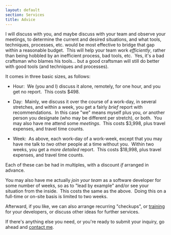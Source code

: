 ```yaml
---
layout: default
section: Services
title: Advice
---
```


I will discuss with you,
and maybe discuss with your team and observe your meetings,
to determine the current and desired situations,
and what
tools, techniques, processes, etc.
would be most effective
to bridge that gap
within a reasonable budget.&nbsp;
This will help your team work _efficiently_,
rather than being hobbled by
an inefficient process,
bad tools,
etc.&nbsp;
Yes, it's a bad craftsman who blames his tools...
but a good craftsman will still do better with good tools
(and techniques and processes).

It comes in three basic sizes,
as follows:

- Hour:&nbsp;
  We (you and I) discuss it alone,
  remotely,
  for one hour,
  and you get no report.&nbsp;
  This costs $498.

- Day:&nbsp;
  Mainly, we discuss it
  over the course of a work-day,
  in several stretches,
  and within a week,
  you get a fairly _brief_ report with recommendations.&nbsp;
  In this case "we" means
  myself plus you,
  _or_ another person you designate
  (who may be different per stretch),
  or both.&nbsp;
  You may also have me attend some _meetings_.&nbsp;
  This costs $3,998,
  plus travel expenses,
  and travel time counts.

- Week:&nbsp;
  As above,
  each work-day of a work-week,
  except that you may have me talk to
  _two_ other people at a time without you.&nbsp;
  Within two weeks, you get a _more detailed_ report.&nbsp;
  This costs $18,998,
  plus travel expenses,
  and travel time counts.

Each of these can be had in multiples,
with a discount
_if_ arranged in advance.

You may also have me actually _join your team_
as a software developer
for some number of weeks,
so as to
"lead by example"
and/or
see your situation from the inside.&nbsp;
This costs the same as the above.&nbsp;
Doing this on a full-time or on-site basis
is limited to two weeks.

Afterward, if you like,
we can also arrange recurring "checkups",
or
[training](training) for your developers,
or discuss other ideas for further services.

If there's anything else you need,
or you're ready to submit your inquiry,
go ahead and
[contact me](contact).
